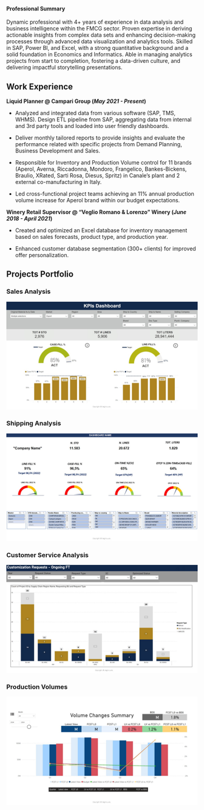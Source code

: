 #### Professional Summary
Dynamic professional with 4+ years of experience in data analysis and business intelligence within the FMCG sector. Proven expertise in deriving actionable insights from complex data sets and enhancing decision-making processes through advanced data visualization and analytics tools. Skilled in SAP, Power BI, and Excel, with a strong quantitative background and a solid foundation in Economics and Informatics. Able in managing analytics projects from start to completion, fostering a data-driven culture, and delivering impactful storytelling presentations.

## Work Experience
**Liquid Planner @ Campari Group (_May 2021 - Present_)**

- Analyzed and integrated data from various software (SAP, TMS, WHMS). Design ETL pipeline from SAP, aggregating data from internal and 3rd party tools and loaded into user friendly dashboards.

- Deliver monthly tailored reports to provide insights and evaluate the performance related with specific projects from Demand Planning, Business Development and Sales.

- Responsible for Inventory and Production Volume control for 11 brands (Aperol, Averna, Riccadonna, Mondoro, Frangelico, Bankes-Bickens, Braulio, XRated, Sarti Rosa, Diesus, Spritz) in Canale’s plant and 2 external co-manufacturing in Italy.

- Led cross-functional project teams achieving an 11% annual production volume increase for Aperol brand within our budget expectations.


**Winery Retail Supervisor @ “Veglio Romano & Lorenzo” Winery (_June 2018 - April 2021_)**

- Created and optimized an Excel database for inventory management based on sales forecasts, product type, and production year.

- Enhanced customer database segmentation (300+ clients) for improved offer personalization.

## Projects Portfolio
### Sales Analysis
![EEG Band Discovery](images/KPIs.jpg)

### Shipping Analysis
![EEG Band Discovery](images/Shipping.jpg)

### Customer Service Analysis
![EEG Band Discovery](images/Requests.jpg)

### Production Volumes
![EEG Band Discovery](images/Volumes.jpg)
